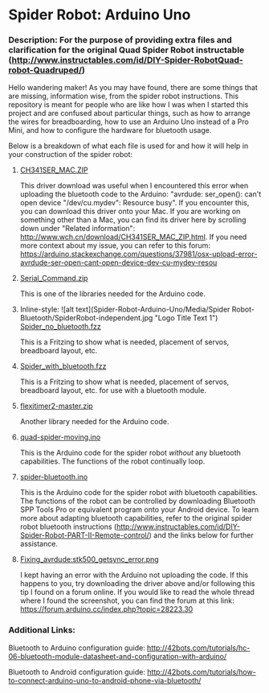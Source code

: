 # Spider Robot: Arduino Uno
### Description: For the purpose of providing extra files and clarification for the original Quad Spider Robot instructable (http://www.instructables.com/id/DIY-Spider-RobotQuad-robot-Quadruped/)

Hello wandering maker! As you may have found, there are some things that are missing, information wise, from the spider robot instructions. This repository is meant for people who are like how I was when I started this project and are confused about particular things, such as how to arrange the wires for breadboarding, how to use an Arduino Uno instead of a Pro Mini, and how to configure the hardware for bluetooth usage.

Below is a breakdown of what each file is used for and how it will help in your construction of the spider robot:

1) [CH341SER_MAC.ZIP](../master/CH341SER_MAC.ZIP)

   This driver download was useful when I encountered this error when uploading the bluetooth code to the Arduino: "avrdude: ser_open(): can't open device "/dev/cu.mydev": Resource busy". If you encounter this, you can download this driver onto your Mac. If you are working on something other than a Mac, you can find its driver here by scrolling down under "Related information": http://www.wch.cn/download/CH341SER_MAC_ZIP.html. If you need more context about my issue, you can refer to this forum: https://arduino.stackexchange.com/questions/37981/osx-upload-error-avrdude-ser-open-cant-open-device-dev-cu-mydev-resou

2) [Serial_Command.zip](../master/Serial_Command.zip)

   This is one of the libraries needed for the Arduino code.

3) Inline-style:
![alt text](Spider-Robot-Arduino-Uno/Media/Spider Robot-Bluetooth/SpiderRobot-independent.jpg "Logo Title Text 1")
[Spider_no_bluetooth.fzz](../master/Spider_no_bluetooth.fzz)

   This is a Fritzing to show what is needed, placement of servos, breadboard layout, etc.

4) [Spider_with_bluetooth.fzz](../master/Spider_with_bluetooth.fzz)

   This is a Fritzing to show what is needed, placement of servos, breadboard layout, etc. for use with a bluetooth module.

5) [flexitimer2-master.zip](../master/flexitimer2-master.zip)

   Another library needed for the Arduino code.

6) [quad-spider-moving.ino](../master/quad-spider-moving.ino)

   This is the Arduino code for the spider robot *without* any bluetooth capabilities. The functions of the robot continually loop.

7) [spider-bluetooth.ino](../master/spider-bluetooth.ino)

   This is the Arduino code for the spider robot *with* bluetooth capabilities. The functions of the robot can be controlled by downloading Bluetooth SPP Tools Pro or equivalent program onto your Android device. To learn more about adapting bluetooth capabilities, refer to the original spider robot bluetooth instructions (http://www.instructables.com/id/DIY-Spider-Robot-PART-II-Remote-control/) and the links below for further assistance.

8) [Fixing_avrdude:stk500_getsync_error.png](../masterFixing_avrdude:stk500_getsync_error.png)

   I kept having an error with the Arduino not uploading the code. If this happens to you, try downloading the driver above and/or following this tip I found on a forum online. If you would like to read the whole thread where I found the screenshot, you can find the forum at this link: https://forum.arduino.cc/index.php?topic=28223.30

### Additional Links:

Bluetooth to Arduino configuration guide: http://42bots.com/tutorials/hc-06-bluetooth-module-datasheet-and-configuration-with-arduino/


Bluetooth to Android configuration guide: http://42bots.com/tutorials/how-to-connect-arduino-uno-to-android-phone-via-bluetooth/

